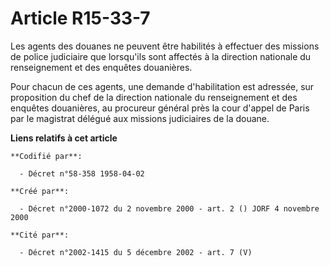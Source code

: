# Article R15-33-7

Les agents des douanes ne peuvent être habilités à effectuer des missions de police judiciaire que lorsqu'ils sont affectés à
la direction nationale du renseignement et des enquêtes douanières.

Pour chacun de ces agents, une demande d'habilitation est adressée, sur proposition du chef de la direction nationale du
renseignement et des enquêtes douanières, au procureur général près la cour d'appel de Paris par le magistrat délégué aux
missions judiciaires de la douane.

**Liens relatifs à cet article**

	**Codifié par**:

	  - Décret n°58-358 1958-04-02

	**Créé par**:

	  - Décret n°2000-1072 du 2 novembre 2000 - art. 2 () JORF 4 novembre 2000

	**Cité par**:

	  - Décret n°2002-1415 du 5 décembre 2002 - art. 7 (V)
